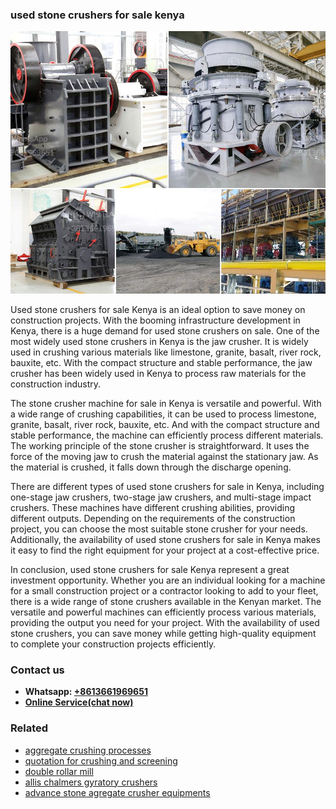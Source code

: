 <h3>used stone crushers for sale kenya</h3><img src='1708497158.jpg' alt=''><p>Used stone crushers for sale Kenya is an ideal option to save money on construction projects. With the booming infrastructure development in Kenya, there is a huge demand for used stone crushers on sale. One of the most widely used stone crushers in Kenya is the jaw crusher. It is widely used in crushing various materials like limestone, granite, basalt, river rock, bauxite, etc. With the compact structure and stable performance, the jaw crusher has been widely used in Kenya to process raw materials for the construction industry.</p><p>The stone crusher machine for sale in Kenya is versatile and powerful. With a wide range of crushing capabilities, it can be used to process limestone, granite, basalt, river rock, bauxite, etc. And with the compact structure and stable performance, the machine can efficiently process different materials. The working principle of the stone crusher is straightforward. It uses the force of the moving jaw to crush the material against the stationary jaw. As the material is crushed, it falls down through the discharge opening.</p><p>There are different types of used stone crushers for sale in Kenya, including one-stage jaw crushers, two-stage jaw crushers, and multi-stage impact crushers. These machines have different crushing abilities, providing different outputs. Depending on the requirements of the construction project, you can choose the most suitable stone crusher for your needs. Additionally, the availability of used stone crushers for sale in Kenya makes it easy to find the right equipment for your project at a cost-effective price.</p><p>In conclusion, used stone crushers for sale Kenya represent a great investment opportunity. Whether you are an individual looking for a machine for a small construction project or a contractor looking to add to your fleet, there is a wide range of stone crushers available in the Kenyan market. The versatile and powerful machines can efficiently process various materials, providing the output you need for your project. With the availability of used stone crushers, you can save money while getting high-quality equipment to complete your construction projects efficiently.</p><h3>Contact us</h3><ul><li><strong>Whatsapp:&nbsp;<a href="https://wa.me/8613661969651">+8613661969651</a></strong></li><li><a href="https://swt.shibang-china.com/?git&amp;zhl&amp;used stone crushers for sale kenya"><strong>Online Service(chat now)</strong></a></li></ul><h3>Related</h3><ul><li><a href='aggregate crushing processes.md'>aggregate crushing processes</a></li><li><a href='quotation for crushing and screening.md'>quotation for crushing and screening</a></li><li><a href='double rollar mill.md'>double rollar mill</a></li><li><a href='allis chalmers gyratory crushers.md'>allis chalmers gyratory crushers</a></li><li><a href='advance stone agregate crusher equipments.md'>advance stone agregate crusher equipments</a></li></ul>